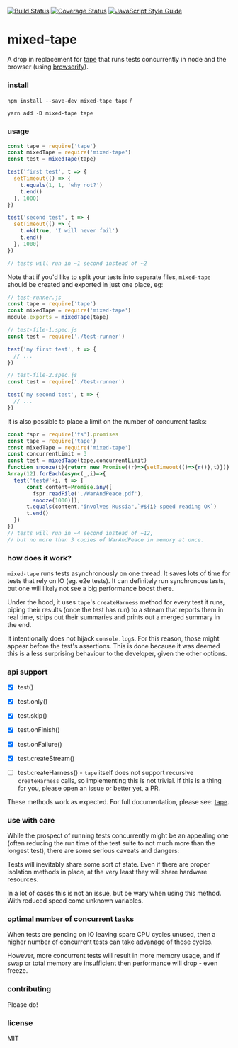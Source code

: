 [![Build Status](https://travis-ci.org/imsnif/mixed-tape.svg?branch=master)](https://travis-ci.org/imsnif/mixed-tape) [![Coverage Status](https://coveralls.io/repos/github/imsnif/mixed-tape/badge.svg?branch=master)](https://coveralls.io/github/imsnif/mixed-tape?branch=master) [![JavaScript Style Guide](https://img.shields.io/badge/code_style-standard-brightgreen.svg)](https://standardjs.com)

# mixed-tape
A drop in replacement for [tape](https://github.com/substack/tape) that runs tests concurrently in node and the browser (using [browserify](https://github.com/browserify/browserify)).

### install
`npm install --save-dev mixed-tape tape` /

`yarn add -D mixed-tape tape`

### usage
```javascript
const tape = require('tape')
const mixedTape = require('mixed-tape')
const test = mixedTape(tape)

test('first test', t => {
  setTimeout(() => {
    t.equals(1, 1, 'why not?')
    t.end()
  }, 1000)
})

test('second test', t => {
  setTimeout(() => {
    t.ok(true, 'I will never fail')
    t.end()
  }, 1000)
})

// tests will run in ~1 second instead of ~2
```

Note that if you'd like to split your tests into separate files, `mixed-tape` should be created and exported in just one place, eg:
```javascript
// test-runner.js
const tape = require('tape')
const mixedTape = require('mixed-tape')
module.exports = mixedTape(tape)

// test-file-1.spec.js
const test = require('./test-runner')

test('my first test', t => {
  // ...
})

// test-file-2.spec.js
const test = require('./test-runner')

test('my second test', t => {
  // ...
})
```
It is also possible to place a limit on the number of concurrent tasks:
```javascript
const fspr = require('fs').promises
const tape = require('tape')
const mixedTape = require('mixed-tape')
const concurrentLimit = 3
const test = mixedTape(tape,concurrentLimit)
function snooze(t){return new Promise((r)=>{setTimeout(()=>{r()},t)})}
Array(12).forEach(async(_,i)=>{
  test('test#'+i, t => {
      const content=Promise.any([
        fspr.readFile('./WarAndPeace.pdf'),
        snooze(1000)]);
      t.equals(content,"involves Russia",`#${i} speed reading OK`)
      t.end()
  })
})
// tests will run in ~4 second instead of ~12,
// but no more than 3 copies of WarAndPeace in memory at once.
```


### how does it work?
`mixed-tape` runs tests asynchronously on one thread. It saves lots of time for tests that rely on IO (eg. e2e tests). It can definitely run synchronous tests, but one will likely not see a big performance boost there.

Under the hood, it uses `tape`'s `createHarness` method for every test it runs, piping their results (once the test has run) to a stream that reports them in real time, strips out their summaries and prints out a merged summary in the end.

It intentionally does not hijack `console.log`s. For this reason, those might appear before the test's assertions. This is done because it was deemed this is a less surprising behaviour to the developer, given the other options.

### api support
- [x] test()

- [x] test.only()

- [x] test.skip()

- [x] test.onFinish()

- [x] test.onFailure()

- [x] test.createStream()

- [ ] test.createHarness() - `tape` itself does not support recursive `createHarness` calls, so implementing this is not trivial. If this is a thing for you, please open an issue or better yet, a PR.

These methods work as expected. For full documentation, please see: [tape](https://github.com/substack/tape).

### use with care
While the prospect of running tests concurrently might be an appealing one (often reducing the run time of the test suite to not much more than the longest test), there are some serious caveats and dangers:

Tests will inevitably share some sort of state. Even if there are proper isolation methods in place, at the very least they will share hardware resources.

In a lot of cases this is not an issue, but be wary when using this method. With reduced speed come unknown variables.

### optimal number of concurrent tasks

When tests are pending on IO leaving spare CPU cycles unused, then a higher number of concurrent tests can take advanage of those cycles.

However, more concurrent tests will result in more memory usage, and if swap or total memory are insufficient then performance will drop - even freeze.

### contributing
Please do!

### license
MIT
